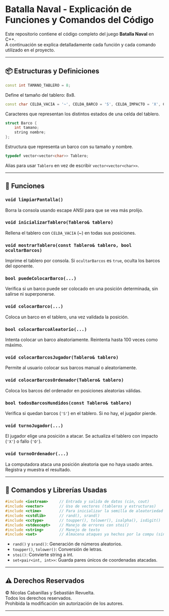 
# Batalla Naval - Explicación de Funciones y Comandos del Código

Este repositorio contiene el código completo del juego **Batalla Naval** en C++.  
A continuación se explica detalladamente cada función y cada comando utilizado en el proyecto.

---

## 📦 Estructuras y Definiciones

```cpp
const int TAMANO_TABLERO = 8;
```
Define el tamaño del tablero: 8x8.

```cpp
const char CELDA_VACIA = '~', CELDA_BARCO = 'S', CELDA_IMPACTO = 'X', CELDA_FALLO = 'O';
```
Caracteres que representan los distintos estados de una celda del tablero.

```cpp
struct Barco {
    int tamano;
    string nombre;
};
```
Estructura que representa un barco con su tamaño y nombre.

```cpp
typedef vector<vector<char>> Tablero;
```
Alias para usar `Tablero` en vez de escribir `vector<vector<char>>`.

---

## 🔧 Funciones

### `void limpiarPantalla()`
Borra la consola usando escape ANSI para que se vea más prolijo.

### `void inicializarTablero(Tablero& tablero)`
Rellena el tablero con `CELDA_VACIA` (~) en todas sus posiciones.

### `void mostrarTablero(const Tablero& tablero, bool ocultarBarcos)`
Imprime el tablero por consola. Si `ocultarBarcos` es `true`, oculta los barcos del oponente.

### `bool puedeColocarBarco(...)`
Verifica si un barco puede ser colocado en una posición determinada, sin salirse ni superponerse.

### `void colocarBarco(...)`
Coloca un barco en el tablero, una vez validada la posición.

### `bool colocarBarcoAleatorio(...)`
Intenta colocar un barco aleatoriamente. Reintenta hasta 100 veces como máximo.

### `void colocarBarcosJugador(Tablero& tablero)`
Permite al usuario colocar sus barcos manual o aleatoriamente.

### `void colocarBarcosOrdenador(Tablero& tablero)`
Coloca los barcos del ordenador en posiciones aleatorias válidas.

### `bool todosBarcosHundidos(const Tablero& tablero)`
Verifica si quedan barcos (`'S'`) en el tablero. Si no hay, el jugador pierde.

### `void turnoJugador(...)`
El jugador elige una posición a atacar. Se actualiza el tablero con impacto (`'X'`) o fallo (`'O'`).

### `void turnoOrdenador(...)`
La computadora ataca una posición aleatoria que no haya usado antes. Registra y muestra el resultado.

---

## 🧠 Comandos y Librerías Usadas

```cpp
#include <iostream>     // Entrada y salida de datos (cin, cout)
#include <vector>       // Uso de vectores (tableros y estructuras)
#include <ctime>        // Para inicializar la semilla de aleatoriedad
#include <cstdlib>      // rand(), srand()
#include <cctype>       // toupper(), tolower(), isalpha(), isdigit()
#include <stdexcept>    // Manejo de errores con stoi()
#include <string>       // Manejo de texto
#include <set>          // Almacena ataques ya hechos por la compu (sin repetidos)
```

- `rand()` y `srand()`: Generación de números aleatorios.
- `toupper()`, `tolower()`: Conversión de letras.
- `stoi()`: Convierte string a int.
- `set<pair<int, int>>`: Guarda pares únicos de coordenadas atacadas.

---

## ⚠️ Derechos Reservados

© Nicolas Cabanillas y Sebastián Revuelta.  
Todos los derechos reservados.  
Prohibida la modificación sin autorización de los autores.

---
